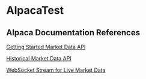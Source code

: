 # AlpacaTest

## Alpaca Documentation References

[Getting Started Market Data API](https://docs.alpaca.markets/docs/getting-started-with-alpaca-market-data)

[Historical Market Data API](https://docs.alpaca.markets/reference/stockauctions-1)

[WebSocket Stream for Live Market Data](https://docs.alpaca.markets/docs/streaming-market-data)

